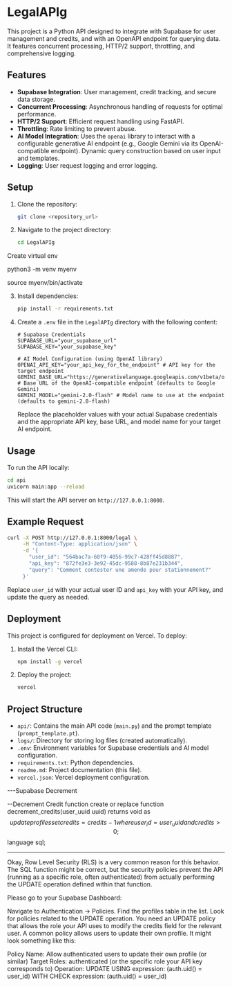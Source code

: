 # LegalAPIg

This project is a Python API designed to integrate with Supabase for user management and credits, and with an OpenAPI endpoint for querying data. It features concurrent processing, HTTP/2 support, throttling, and comprehensive logging.

## Features

-   **Supabase Integration**: User management, credit tracking, and secure data storage.
-   **Concurrent Processing**: Asynchronous handling of requests for optimal performance.
-   **HTTP/2 Support**: Efficient request handling using FastAPI.
-   **Throttling**: Rate limiting to prevent abuse.
-   **AI Model Integration**: Uses the `openai` library to interact with a configurable generative AI endpoint (e.g., Google Gemini via its OpenAI-compatible endpoint). Dynamic query construction based on user input and templates.
-   **Logging**: User request logging and error logging.

## Setup

1. Clone the repository:
    ```bash
    git clone <repository_url>
    ```
2. Navigate to the project directory:
    ```bash
    cd LegalAPIg
    ```
Create virtual env
  
   python3 -m venv myenv

source myenv/bin/activate


3. Install dependencies:
    ```bash
    pip install -r requirements.txt
    ```
4. Create a `.env` file in the `LegalAPIg` directory with the following content:
    ```
    # Supabase Credentials
    SUPABASE_URL="your_supabase_url"
    SUPABASE_KEY="your_supabase_key"

    # AI Model Configuration (using OpenAI library)
    OPENAI_API_KEY="your_api_key_for_the_endpoint" # API key for the target endpoint
    GEMINI_BASE_URL="https://generativelanguage.googleapis.com/v1beta/openai/" # Base URL of the OpenAI-compatible endpoint (defaults to Google Gemini)
    GEMINI_MODEL="gemini-2.0-flash" # Model name to use at the endpoint (defaults to gemini-2.0-flash)
    ```
    Replace the placeholder values with your actual Supabase credentials and the appropriate API key, base URL, and model name for your target AI endpoint.

## Usage

To run the API locally:

```bash
cd api
uvicorn main:app --reload
```

This will start the API server on `http://127.0.0.1:8000`.

## Example Request

```bash
curl -X POST http://127.0.0.1:8000/legal \
     -H "Content-Type: application/json" \
     -d '{
       "user_id": "564bac7a-60f9-4056-99c7-428ff45d8887",
       "api_key": "872fe3e3-3e92-45dc-9588-8b87e231b344",
       "query": "Comment contester une amende pour stationnement?"
     }'
```

Replace `user_id` with your actual user ID and `api_key` with your API key, and update the query as needed.

## Deployment

This project is configured for deployment on Vercel. To deploy:

1. Install the Vercel CLI:
    ```bash
    npm install -g vercel
    ```
2. Deploy the project:
    ```bash
    vercel
    ```

## Project Structure

-   `api/`: Contains the main API code (`main.py`) and the prompt template (`prompt_template.pt`).
-   `logs/`: Directory for storing log files (created automatically).
-   `.env`: Environment variables for Supabase credentials and AI model configuration.
-   `requirements.txt`: Python dependencies.
-   `readme.md`: Project documentation (this file).
-   `vercel.json`: Vercel deployment configuration.


---Supabase Decrement

--Decrement Credit function
create or replace function decrement_credits(user_uuid uuid) 
returns void as $$
  update profiles 
  set credits = credits - 1 
  where user_id = user_uuid and credits > 0;
$$ language sql;


-------------------

Okay, Row Level Security (RLS) is a very common reason for this behavior. The SQL function might be correct, but the security policies prevent the API (running as a specific role, often authenticated) from actually performing the UPDATE operation defined within that function.

Please go to your Supabase Dashboard:

Navigate to Authentication -> Policies.
Find the profiles table in the list.
Look for policies related to the UPDATE operation.
You need an UPDATE policy that allows the role your API uses to modify the credits field for the relevant user. A common policy allows users to update their own profile. It might look something like this:

Policy Name: Allow authenticated users to update their own profile (or similar)
Target Roles: authenticated (or the specific role your API key corresponds to)
Operation: UPDATE
USING expression: (auth.uid() = user_id)
WITH CHECK expression: (auth.uid() = user_id)

